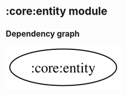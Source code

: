 # :core:entity module
## Dependency graph
![Dependency graph](../../docs/images/graphs/dep_graph_core_entity.svg)
